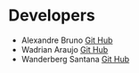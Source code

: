 # Developers

 - Alexandre Bruno [Git Hub](https://github.com/Alexandrebrunomds)
 - Wadrian Araujo [Git Hub](https://github.com/wadrian-uea) 
 - Wanderberg Santana [Git Hub](https://github.com/wdmsantana)
